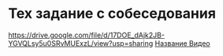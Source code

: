 #  Тех задание с собеседования

https://drive.google.com/file/d/17DOE_dAjk2JB-YGVQLsy5u0SRvMUExzL/view?usp=sharing
[Название Видео](https://youtu.be/qjGNIYomjdo)
